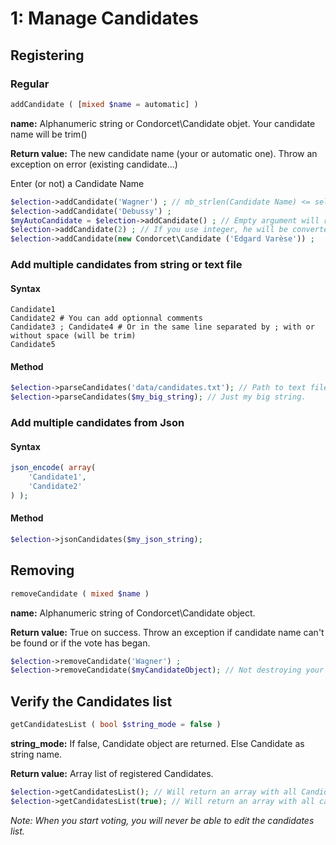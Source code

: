 # 1: Manage Candidates

## Registering

### Regular

```php
addCandidate ( [mixed $name = automatic] ) 
```
**name:** Alphanumeric string or Condorcet\Candidate objet. Your candidate name will be trim()    

**Return value:** The new candidate name (your or automatic one). Throw an exception on error (existing candidate...)    

Enter (or not) a Candidate Name 

```php
$election->addCandidate('Wagner') ; // mb_strlen(Candidate Name) <= self::MAX_LENGTH_CANDIDATE_ID, Default: 30
$election->addCandidate('Debussy') ;  
$myAutoCandidate = $election->addCandidate() ; // Empty argument will return an candidate object with an automatic name for you (From A to ZZZZZ)  
$election->addCandidate(2) ; // If you use integer, he will be converted to string (= '2')
$election->addCandidate(new Condorcet\Candidate ('Edgard Varèse')) ;
```
### Add multiple candidates from string or text file

#### Syntax
```
Candidate1
Candidate2 # You can add optionnal comments
Candidate3 ; Candidate4 # Or in the same line separated by ; with or without space (will be trim)
Candidate5
``` 

#### Method
```php
$election->parseCandidates('data/candidates.txt'); // Path to text file. Absolute or relative.
$election->parseCandidates($my_big_string); // Just my big string.
```

### Add multiple candidates from Json

#### Syntax
```php
json_encode( array(
	'Candidate1',
	'Candidate2'
) );
``` 

#### Method
```php
$election->jsonCandidates($my_json_string);
```

## Removing
```php
removeCandidate ( mixed $name )
```
**name:** Alphanumeric string of Condorcet\Candidate object.   

**Return value:** True on success. Throw an exception if candidate name can't be found or if the vote has began.


```php
$election->removeCandidate('Wagner') ;
$election->removeCandidate($myCandidateObject); // Not destroying your Candidate object. But just unlink it from this Election.
```


## Verify the Candidates list
```php
getCandidatesList ( bool $string_mode = false )
```
**string_mode:** If false, Candidate object are returned. Else Candidate as string name.

**Return value:** Array list of registered Candidates.


```php
$election->getCandidatesList(); // Will return an array with all Candidate object.
$election->getCandidatesList(true); // Will return an array with all candidate name as string.
```

_Note: When you start voting, you will never be able to edit the candidates list._  